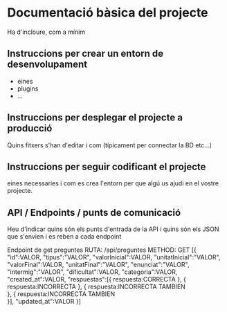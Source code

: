 # Documentació bàsica del projecte
Ha d'incloure, com a mínim
## Instruccions per crear un entorn de desenvolupament
  - eines
  - plugins
  - ...

## Instruccions per desplegar el projecte a producció
Quins fitxers s'han d'editar i com (típicament per connectar la BD etc...)

## Instruccions per seguir codificant el projecte
eines necessaries i com es crea l'entorn per que algú us ajudi en el vostre projecte.

## API / Endpoints / punts de comunicació
Heu d'indicar quins són els punts d'entrada de la API i quins són els JSON que s'envien i es reben a cada endpoint

Endpoint de get preguntes 
RUTA: /api/preguntes METHOD: GET
[{
"id":VALOR,
"tipus":"VALOR",
"valorInicial":VALOR,
"unitatInicial":"VALOR",
"valorFinal":VALOR,
"unitatFinal":"VALOR",
"enunciat":"VALOR",
"intermig":"VALOR",
"dificultat":VALOR,
"categoria":VALOR,
"created_at":VALOR,
"respuestas":[{
respuesta:CORRECTA
},
{
respuesta:INCORRECTA
},
{
respuesta:INCORRECTA TAMBIEN  
},
{
respuesta:INCORRECTA TAMBIEN  
}],
"updated_at":VALOR
}]



